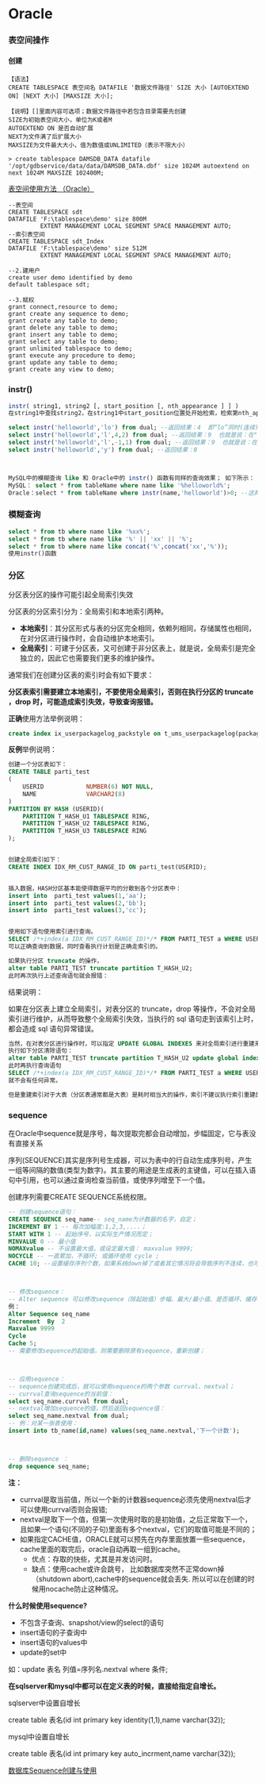 # Oracle

### 表空间操作

#### 创建

```mysql
【语法】
CREATE TABLESPACE 表空间名 DATAFILE '数据文件路径' SIZE 大小 [AUTOEXTEND ON] [NEXT 大小] [MAXSIZE 大小];

【说明】[]里面内容可选项；数据文件路径中若包含目录需要先创建
SIZE为初始表空间大小，单位为K或者M
AUTOEXTEND ON 是否自动扩展
NEXT为文件满了后扩展大小
MAXSIZE为文件最大大小，值为数值或UNLIMITED（表示不限大小）
```

```mysql
> create tablespace DAMSDB_DATA datafile '/opt/gdbservice/data/data/DAMSDB_DATA.dbf' size 1024M autoextend on next 1024M MAXSIZE 102400M;
```

[表空间使用方法 （Oracle）](https://blog.csdn.net/qq_41548307/article/details/84029864)

```mysql
--表空间
CREATE TABLESPACE sdt
DATAFILE 'F:\tablespace\demo' size 800M
         EXTENT MANAGEMENT LOCAL SEGMENT SPACE MANAGEMENT AUTO; 
--索引表空间
CREATE TABLESPACE sdt_Index
DATAFILE 'F:\tablespace\demo' size 512M         
         EXTENT MANAGEMENT LOCAL SEGMENT SPACE MANAGEMENT AUTO;     
 
--2.建用户
create user demo identified by demo 
default tablespace sdt;
 
--3.赋权
grant connect,resource to demo;
grant create any sequence to demo;
grant create any table to demo;
grant delete any table to demo;
grant insert any table to demo;
grant select any table to demo;
grant unlimited tablespace to demo;
grant execute any procedure to demo;
grant update any table to demo;
grant create any view to demo;
```

### instr()

```sql
instr( string1, string2 [, start_position [, nth_appearance ] ] )
在string1中查找string2，在string1中start_position位置处开始检索，检索第nth_appearance（几）次出现string2。下标从1开始，Oracle中字符串位置是从 1 开始，而不是0。

select instr('helloworld','lo') from dual; --返回结果：4  即“lo”同时(连续)出现，“l”的位置
select instr('helloworld','l',4,2) from dual; --返回结果：9  也就是说：在"helloworld"的第4(l)号位置开始，查找第二次出现的“l”的位置
select instr('helloworld','l',-1,1) from dual; --返回结果：9  也就是说：在"helloworld"的倒数第1(d)号位置开始，往回查找第一次出现的“l”的位置
select instr('helloworld','y') from dual; --返回结果：0



MySQL中的模糊查询 like 和 Oracle中的 instr() 函数有同样的查询效果； 如下所示：
MySQL： select * from tableName where name like '%helloworld%';
Oracle：select * from tableName where instr(name,'helloworld')>0; --这两条语句的效果是一样的
```

### 模糊查询

```sql
select * from tb where name like '%xx%';
select * from tb where name like '%' || 'xx' || '%';
select * from tb where name like concat('%',concat('xx','%'));
使用instr()函数
```

### 分区

分区表分区的操作可能引起全局索引失效

分区表的分区索引分为：全局索引和本地索引两种。

- **本地索引**：其分区形式与表的分区完全相同，依赖列相同，存储属性也相同，在对分区进行操作时，会自动维护本地索引。
- **全局索引**：可建于分区表，又可创建于非分区表上，就是说，全局索引是完全独立的，因此它也需要我们更多的维护操作。

通常我们在创建分区表的索引时会有如下要求：

**分区表索引需要建立本地索引，不要使用全局索引，否则在执行分区的 truncate ，drop 时，可能造成索引失效，导致查询报错。** 

**正确**使用方法举例说明：

```sql
create index ix_userpackagelog_packstyle on t_ums_userpackagelog(packagestyle,logtime) local tablespace ringidx;
```

**反例**举例说明：

```sql
创建一个分区表如下：
CREATE TABLE parti_test
(
    USERID            NUMBER(6) NOT NULL,
    NAME              VARCHAR2(8)
)
PARTITION BY HASH (USERID)(
    PARTITION T_HASH_U1 TABLESPACE RING,
    PARTITION T_HASH_U2 TABLESPACE RING,
    PARTITION T_HASH_U3 TABLESPACE RING
);


创建全局索引如下：
CREATE INDEX IDX_RM_CUST_RANGE_ID ON parti_test(USERID);


插入数据，HASH分区基本能使得数据平均的分散到各个分区表中：
insert into  parti_test values(1,'aa');
insert into  parti_test values(2,'bb');
insert into  parti_test values(3,'cc');


使用如下语句使用索引进行查询。
SELECT /*+index(a IDX_RM_CUST_RANGE_ID)*/* FROM PARTI_TEST a WHERE USERID <10;
可以正确查询到数据，同时查看执行计划是正确走索引的。

如果执行分区 truncate 的操作，
alter table PARTI_TEST truncate partition T_HASH_U2;
此时再次执行上述查询语句就会报错：
```

结果说明：

如果在分区表上建立全局索引，对表分区的 truncate，drop 等操作，不会对全局索引进行维护，从而导致整个全局索引失效，当执行的 sql 语句走到该索引上时，都会造成 sql 语句异常错误。



```sql
当然，在对表分区进行操作时，可以指定 UPDATE GLOBAL INDEXES 来对全局索引进行重建来避免这个错误，举例如下：
执行如下分区清除语句：
alter table PARTI_TEST truncate partition T_HASH_U2 update global indexes;
此时再执行查询语句
SELECT /*+index(a IDX_RM_CUST_RANGE_ID)*/* FROM PARTI_TEST a WHERE USERID <10;
就不会有任何异常。

但是重建索引对于大表（分区表通常都是大表）是耗时相当大的操作，索引不建议执行索引重建的操作。
```

### sequence

在Oracle中sequence就是序号，每次提取完都会自动增加，步幅固定，它与表没有直接关系 

序列(SEQUENCE)其实是序列号生成器，可以为表中的行自动生成序列号，产生一组等间隔的数值(类型为数字)。其主要的用途是生成表的主键值，可以在插入语句中引用，也可以通过查询检查当前值，或使序列增至下一个值。

创建序列需要CREATE SEQUENCE系统权限。

```sql
-- 创建sequence语句：
CREATE SEQUENCE seq_name-- seq_name为计数器的名字，自定；
INCREMENT BY 1 -- 每次加幅度:1,2,3,....；
START WITH 1 -- 起始序号，以实际生产情况而定；
MINVALUE 0 -- 最小值
NOMAXvalue -- 不设置最大值，或设定最大值： maxvalue 9999;
NOCYCLE -- 一直累加，不循环; 或循环使用 cycle ;
CACHE 10; --设置缓存序列个数，如果系统down掉了或者其它情况将会导致序列不连续，也可以设置为--NOCACHE



-- 修改sequence：
-- Alter sequence 可以修改sequence（除起始值）步幅、最大/最小值、是否循环、缓存个数 这些参数；
例：
Alter Sequence seq_name  
Increment  By  2 
Maxvalue 9999
Cycle
Cache 5;
-- 需要修改sequence的起始值，则需要删除原有sequence，重新创建；



-- 应用sequence：
-- sequence创建完成后，就可以使用sequence的两个参数 currval、nextval；
-- currval查询sequence的当前值：
select seq_name.currval from dual;
-- nextval增加sequence的值，然后返回sequence值：
select seq_name.nextval from dual;
-- 例：对某一张表使用：
insert into tb_name(id,name) values(seq_name.nextval,'下一个计数');



-- 删除sequence ：
drop sequence seq_name;
```

**注：**

- currval是取当前值，所以一个新的计数器sequence必须先使用nextval后才可以使用currval否则会报错;
- nextval是取下一个值，但第一次使用时取的是初始值，之后正常取下一个，且如果一个语句(不同的子句)里面有多个nextval，它们的取值可能是不同的；
- 如果指定CACHE值，ORACLE就可以预先在内存里面放置一些sequence，cache里面的取完后，oracle自动再取一组到cache。 
  - 优点：存取的快些，尤其是并发访问时。
  - 缺点：使用cache或许会跳号， 比如数据库突然不正常down掉（shutdown abort),cache中的sequence就会丢失. 所以可以在创建的时候用nocache防止这种情况。

**什么时候使用sequence?**

- 不包含子查询、snapshot/view的select的语句
- insert语句的子查询中
- insert语句的values中
- update的set中

如：update 表名 列值=序列名.nextval where 条件;

 

**在sqlserver和mysql中都可以在定义表的时候，直接给指定自增长。**

sqlserver中设置自增长

create table 表名(id int primary key identity(1,1),name varchar(32));

mysql中设置自增长

create table 表名(id int primary key auto_incrment,name varchar(32));

[数据库Sequence创建与使用](https://www.cnblogs.com/klb561/p/11333643.html)

## 